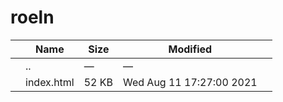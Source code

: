 roeln
=====

<table><thead><tr class="header"><th></th><th>Name</th><th>Size</th><th>Modified</th><th></th></tr></thead><tbody><tr class="odd"><td></td><td><span class="goup">..</span></td><td>—</td><td>—</td><td></td></tr><tr class="even"><td></td><td><span class="name">index.html</span></td><td>52 KB</td><td>Wed Aug 11 17:27:00 2021</td><td></td></tr></tbody></table>
